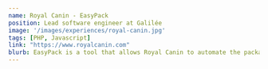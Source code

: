 ```yaml
---
name: Royal Canin - EasyPack
position: Lead software engineer at Galilée
image: '/images/experiences/royal-canin.jpg'
tags: [PHP, Javascript]
link: "https://www.royalcanin.com"
blurb: EasyPack is a tool that allows Royal Canin to automate the packaging production process for the brand's products. Easypack is available worldwide for all players linked to Royal Canin.
---
```

